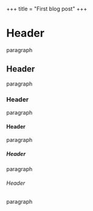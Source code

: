 +++
title = "First blog post"
+++

# Header

paragraph

## Header

paragraph

### Header

paragraph

#### Header

paragraph 

##### Header

paragraph

###### Header

paragraph